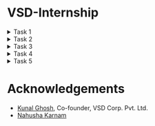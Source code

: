 # VSD-Internship

<details>
  <summary>Task 1</summary>

```
cd
```

```

leafpad sum1ton.c
```

```
gcc sum1ton.c
```

```
ls -ltr
```

```
./a.out
```




![Screenshot 2024-11-22 201754](https://github.com/user-attachments/assets/224cad40-c7fb-40df-aee4-d17bc776d46b)


![Screenshot 2024-11-23 223821](https://github.com/user-attachments/assets/d6869ce0-8842-4633-aca5-47b1c9f01600)


```
cat sum1ton.c
```



![Screenshot 2024-11-26 155243](https://github.com/user-attachments/assets/2b2e6120-1ec6-42ea-966d-728c444cda2a)

```
riscv64-unknown-elf-gcc -O1 mabi=lp64 -march=rv64i -osum1ton.c sum1ton.c
```

![Screenshot 2024-11-26 154713](https://github.com/user-attachments/assets/e621cdf4-0a80-4e5d-a9fe-f14c7a49dd5a)


![Screenshot 2024-11-26 155157](https://github.com/user-attachments/assets/ce03a69e-5bbc-48ba-8a9c-0c8cebba9ac1)
</details>

<details>
 <summary>Task 2</summary>

```
riscv64-unknown-elf-gcc -O1 mabi=lp64 -march=rv64i -osum1ton.c sum1ton.c
```

```
gcc sum1ton.c
```

```
./a.out
```

```
riscv64-unknown-elf-gcc -O1 mabi=lp64 -march=rv64i -osum1ton.c sum1ton.c
```

```
spike pk sum1ton.o
```

 ![Screenshot 2024-11-26 163523](https://github.com/user-attachments/assets/9b1b99c2-67ea-481f-893a-ffc941de284e)
 ![Screenshot 2024-11-26 163847](https://github.com/user-attachments/assets/bf677c63-bd2a-4fa8-9c92-fba81dc1e314)
![Screenshot 2024-11-28 002509](https://github.com/user-attachments/assets/10583888-cbdb-41ba-8453-182ffc0c8f81)
![Screenshot 2024-11-28 004621](https://github.com/user-attachments/assets/b89cc490-ef27-42dd-82eb-94a115eb8a92)

```
riscv64-unknown-elf-gcc -O1 mabi=lp64 -march=rv64i -osum1ton.c sum1ton.c
```

```
ls -ltr simplecalc.o
```

```
spike pk simplecalc.o
```

![Screenshot 2024-11-28 005212](https://github.com/user-attachments/assets/3ac04ab4-e2ee-4d58-8e6a-ed56fe0cdffa)
</details>
<details>
  <summary>Task 3</summary>

RISC-V RV32 refers to a 32-bit RISC-V instruction set architecture (ISA) implementation. It is an open, royalty-free ISA designed to be simple, efficient, and scalable for various applications. The RISC-V RV32 instruction set has 6 main instruction types, based on their encoding format. These types are determined by how operands and immediate values are encoded in the instruction.
The six instruction types are:
1. R-Type (Register Type)
2. I-Type (Immediate Type)
3. S-Type (Store Type)
4. U-Type (Branch Type)
5. B-Type (Upper Immediate Type)
6. J-Type (Jump Type)
   
RISC-V Instruction Sets

<img width="772" alt="3808 1535301636" src="https://github.com/user-attachments/assets/f85cfaf6-348d-4571-83c3-7078501960c8">

**1. R-Type:**

The R-type instruction format in RISC-V is designed to perform register-to-register operations. Each field has a specific role, contributing to the functionality and flexibility of the instruction. Here's a detailed breakdown of each field:

 - Opcode (7 bits)
  
      Identifies the broad category of the instruction (e.g., arithmetic, logical, shift). The opcode determines the type of operation and the instruction format (e.g., R- type, I-type, S-type).

      Placement: Bits [6:0].

      Examples: 0110011: R-type operations (add, sub, and, or, etc.).

  - rd (Destination Register, 5 bits)
    
      Specify the register where the result of the operation will be stored.

      Placement: Bits [11:7].

      The register index ranges from 0 to 31, corresponding to the 32 general-purpose registers in RISC-V (e.g., x0 to x31).
      Writing to x0 is effectively a NOP (writes are ignored since x0 is hardwired to 0).

      Example: If rd = 01010, it means the result is stored in register x10.

  - rd (Destination Register, 5 bits)
    
      Specifies the specific operation to be performed within the instruction category defined by opcode.

      Placement: Bits [14:12].
      funct3 works in combination with funct7 to differentiate between similar operations.
      Common values:
      000: Add or subtract (depending on funct7).
      111: AND operation.
      110: OR operation.

      Examples:
      For an ADD instruction: funct3 = 000.
      For an AND instruction: funct3 = 111.

  - rs1 (Source Register 1, 5 bits)
   
      Specifies the first source register containing one of the operands.

      Placement: Bits [19:15].

      The register index ranges from 0 to 31, like rd. It holds the value used in computation or logical operation.

      Example: If rs1 = 00001, it means the first operand is in register x1.

  - rs2 (Source Register 2, 5 bits)
    
      Specifies the second source register containing the second operand.

      Placement: Bits [24:20].
  
      Like rs1, the register index ranges from 0 to 31. It provides the second value used in computations.

      Example: If rs2 = 00010, it means the second operand is in register x2.

  - funct7 (Function Code, 7 bits)
    
      Provides additional specificity to distinguish between operations that share the same opcode and funct3.

      Placement: Bits [31:25].

      This field is essential for certain instructions with similar opcode and funct3 but different behaviors.
      Common values:
      0000000: Standard operation (e.g., add).
      0100000: Alternative operation (e.g., sub).

      Examples:
      For ADD: funct7 = 0000000.
      For SUB: funct7 = 0100000.

    **2. The I-type (Immediate-type)**
   
       The I-type (Immediate-type) instruction format in RISC-V is used for instructions that operate on one register operand and an immediate value. These instructions are        common for operations such as memory 
       access, arithmetic with constants, or conditional jumps.
       The I-type format has the following fields:
   
- opcode (7 bits):
    Identifies the type of instruction (e.g., arithmetic, memory access, etc.).

    Placement: Bits [6:0].

    Common opcodes for I-type:
    0000011: Load instructions (e.g., lw for load word).
    0010011: Arithmetic instructions with an immediate (e.g., addi).
  
- rd (Destination Register, 5 bits):
    Specifies the destination register where the result of the operation will be stored.
    Placement: Bits [11:7].
    Holds the result of the operation (e.g., the value loaded from memory or the result of arithmetic with the immediate).
    Example: If rd = 00010, the result is written to register x2.

- funct3 (Function Code, 3 bits):
    Specifies the specific operation within the instruction type.

    Placement: Bits [14:12].

    Differentiates between operations like addi, slti, or load instructions like lb (load byte), lw (load word).

    Examples:
    000: Add immediate (addi).
    010: Set less than immediate (slti).
    100: XOR immediate (xori).

- rs1 (Source Register 1, 5 bits):
    Specifies the register providing the first operand.

    Placement: Bits [19:15].

    The value in this register is combined with the immediate value (imm) in the specified operation.

    Example: If rs1 = 00001, it means the value in register x1 is used as the operand.

- imm (Immediate Value, 12 bits):
    Provides a constant value or offset for the instruction.

    Placement: Bits [31:20].

    Signed 12-bit value (using two's complement).
    Can represent values in the range of -2048 to 2047.
    Zero-extended or sign-extended as needed based on the operation.
    Used for:
    Arithmetic operations (e.g., addi adds rs1 and imm).
    Load instructions (e.g., memory address is rs1 + I'm).

    Examples:
    For addi x3, x2, 10: imm = 10 (decimal).
    For lw x5, 100(x1): imm = 100 (offset).

**3. The S-type (Store-type)**
   
   The S-type (Store-type) instruction format in RISC-V is designed for instructions that store data from a register in memory. It uses a combination of a base address 
   from one register and an immediate offset to calculate the effective memory address.

   The S-type format has the following fields:

   - opcode (7 bits):
       Identifies the type of instruction (store in this case).

       Placement: Bits [6:0].
   
       The common opcode for S-type instructions:
       0100011: Store instructions (e.g., sw, sh, sb).
      
       Example: For a store word (sw) instruction: opcode = 0100011.

   - imm (Immediate Value, 12 bits total):
       Specifies the offset to be added to the base address in rs1 to calculate the effective memory address.

       Placement:
       Upper 7 bits (imm[11:5]): Bits [31:25].
       Lower 5 bits (imm[4:0]): Bits [11:7].

       Immediate is a signed 12-bit value (using two's complement).Can represent offsets from -2048 to 2047.
       The two parts (imm[11:5] and imm[4:0]) are combined during instruction decoding to form the complete immediate.
   
       Example: If imm[11:5] = 0000001 and imm[4:0] = 01010, the full immediate is 000000101010 (42 in decimal).
   
   - rs2 (Source Register 2, 5 bits):
       Specifies the register holding the data to be stored in memory.

       Placement: Bits [24:20].
   
       The contents of this register are written to the memory address calculated from rs1 + imm.
   
       Example: If rs2 = 00010, the data to be stored comes from register x2.
   
   - rs1 (Source Register 1, 5 bits):
       Specify the register holding the base address for memory access.

       Placement: Bits [19:15].
   
       The effective memory address is calculated as rs1 + imm.
   
       Example: If rs1 = 00001, the base address comes from register x1.
   
   - funct3 (Function Code, 3 bits):
       Specifies the type of data to be stored (e.g., byte, half-word, word).

       Placement: Bits [14:12].
   
       Determines the size of the data being stored.
       Common values:
       000: Store byte (sb).
       001: Store half-word (sh).
       010: Store word (sw).
     
      Example: For a store word instruction: funct3 = 010.

**4. The U-type instruction** 
      The U-type instruction format in the RISC-V architecture is used primarily for instructions that involve immediate values, typically for forming larger constants or calculating addresses. The U-type format is part 
      of the 32-bit RISC-V instruction set.
      The U-type instruction has the following 32-bit structure:
      
   - Immediate (31–12):
      
        This is a 20-bit field that provides the upper 20 bits of a constant or address. The value is sign-extended when needed. The lower 12 bits are typically assumed to be zeros.
   - Destination Register (rd) (11–7): Specifies the register where the result of the instruction will be stored.
   - Opcode (6–0): Identifies the specific instruction. For U-type, common opcodes are:
                LUI (Load Upper Immediate): Opcode 0110111.
                AUIPC (Add Upper Immediate to PC): Opcode 0010111.


**5. The B-type (Branch-type)**
       The B-type (Branch-type) instruction format in RISC-V is designed for conditional branch instructions that control the flow of execution based on a comparison     
       between two registers. These instructions are typically used to implement if-else conditions, loops, and other control flow operations.
       The B-type format has the following fields:
   
   - opcode (7 bits):
        Identifies the type of instruction (branch in this case).
     
        Placement: Bits [6:0].
     
        The opcode for B-type instructions is 1100011. This indicates that the instruction is related to branching.
     
        Example: For a branch instruction: opcode = 1100011.
     
   - imm (Immediate Value, 13 bits):
        Provides the offset that is added to the program counter (PC) when the branch condition is met. This offset is calculated relative to the next instruction (PC + 4).
     
        Placement:
        imm[12]: The most significant bit (bit 12).
        imm[10:5]: Bits [10:5] for the middle 6 bits.
        imm[4:1]: Bits [4:1] for the least significant 4 bits.
        imm[11]: The second most significant bit (bit 11).

        The immediate value is signed (using two's complement) and is used to calculate the address of the target instruction. The immediate is shifted left by 1 bit during         instruction decoding to account for word-aligned addresses.
     
        Example: If imm[12] = 0, imm[10:5] = 000100, imm[4:1] = 0101, and imm[11] = 1, the complete immediate would be 000100010101 (in binary), which is 0x115 (277 in              decimal).
     
  - rs2 (Source Register 2, 5 bits):
        Specifies the second register that is compared to rs1 for the branch decision.

    Placement: Bits [24:20].

    The value in rs2 is compared with the value in rs1. This field is used in the comparison operation for the branch (e.g., beq, bne).
      
    Example: If rs2 = 00010, the second operand is x2.

   - rs1 (Source Register 1, 5 bits):
        Specifies the first register that is compared to rs2.

        Placement: Bits [19:15].

        The value in rs1 is compared with the value in rs2. For a beq (branch if equal) instruction, if the values in rs1 and rs2 are equal, the branch is taken.
   
        Example: If rs1 = 00001, the first operand is x1.
   
   - funct3 (Function Code, 3 bits):
        Specify the type of comparison (e.g., equal, not equal, greater than, etc.).

        Placement: Bits [14:12].

        The comparison determines whether the branch will be taken. Common values:
        000: Branch if equal (beq).
        001: Branch if not equal (bne).
        100: Branch if less than (blt).
        101: Branch if greater than or equal (bge).
        110: Branch if unsigned less than (bltu).
        111: Branch if unsigned greater than or equal (bgeu).\n
        Examples:

        beq (branch if equal): funct3 = 000.
        bne (branch if not equal): funct3 = 001.

6. **The J-type (Jump-type)**
       The J-type (Jump-type) instruction format in RISC-V is designed for unconditional jump operations. These instructions allow the program to change its execution flow         by jumping to an address specified by a 
       12-bit signed immediate value. The immediate value is used to calculate the target address relative to the current Program Counter (PC).

      Placement: Bits [19:15].

      The J-type format has the following fields:

   - opcode (7 bits):
      Identifies the type of instruction. In J-type, the opcode specifies that the instruction is a jump.
     
      Placement: Bits [6:0].

      The opcode for J-type instructions is always 1101111 (which indicates the jump instruction category).

      Example: For a jump instruction (jal or jalr), opcode = 1101111.

   - imm (Immediate Value, 21 bits total):
      Purpose: Specifies the offset to be added to the current Program Counter (PC) to calculate the target address.
   
      Placement:
      imm[20]: Most significant bit of the immediate value (bit 20).
      imm[10:1]: Middle 10 bits of the immediate value.
      imm[11]: Second most significant bit (bit 11).
      imm[19:12]: Lower 8 bits of the immediate value.

      The immediate value is signed and used to calculate the target address relative to the current instruction. The immediate value is shifted left by 1 bit to account          for the word-aligned address (because 
      instructions are 4 bytes in RISC-V). This offset allows the jump to be within a ±1 MiB range (a total of 2^20 bytes, or 2^18            words).
   
      Example: If imm[20] = 0, imm[10:1] = 0101010101, imm[11] = 1, and imm[19:12] = 10101010, the full immediate value would be 0101010101101010101 (in binary), which is         0x55555 (349525 in decimal).
   
   - rs1 (5 bits):
      Purpose: This field is not used in J-type instructions and is always 0. It is reserved for compatibility with other instruction formats.
     
  
  


# 32-bit instructions from application ( Simple Calculator )

![Screenshot 2024-12-02 211938](https://github.com/user-attachments/assets/7ee28e7c-6cde-4e8e-9678-d7670f5eebc7)

**1. lui a0, 0x2b**

  Instruction Type: U-Type Instruction
  
  Fields:
  
  imm[31:12]: 0x2b (Upper 20-bit immediate value)
  
  rd: a0
  
  opcode: 0110111 (LUI)
  
32-bit Representation: 00000000001010110000 00010 0110111

**2. addi sp, sp, -48**

Instruction Type: I-Type Instruction

Fields:

  imm[11:0]: -48 (Signed immediate: 111111111100)
  
  rs1: sp
  
  funct3: 000 (Addition)
  
  rd: sp
  
  opcode: 0010011
  
32-bit Representation: 111111111100 00010 000 00010 0010011

**3. sd ra, 40(sp)**
Instruction Type: S-Type Instruction
Fields:

  imm[11:5]: 101000 (Higher 7-bits of offset)
  
  rs2: ra
  
  rs1: sp
  
  funct3: 011 (Store Doubleword)
  
  imm[4:0]: 01000 (Lower 5-bits of offset)
  
  opcode: 0100011
  
32-bit Representation: 1010000 00001 00010 011 01000 0100011

**4. jal ra, 106c <printf>**

Instruction Type: J-Type Instruction

Fields:

imm[20|10:1|11|19:12]: Address offset to 106c split into fields.

rd: ra (00001)

opcode: 1101111 (JAL)

32-bit Representation: (Encoded based on the offset)

**5. lbu a5, 7(sp)**

Instruction Type: I-Type Instruction

Fields:

  imm[11:0]: 7
  
  rs1: sp (00010)
  
  funct3: 100 (Load Byte Unsigned)

  rd: a5 (00101)

  opcode: 0000011

32-bit Representation: 000000000111 00010 100 00101 0000011

**6. li a4, 4**

Instruction Type: Pseudo-Instruction (ADDI)

Fields:

  imm[11:0]: 4
  
  rs1: x0 (00000)
  
  funct3: 000
  
  rd: a4 (00100)
  
  opcode: 0010011
  
32-bit Representation: 000000000100 00000 000 00100 0010011

**7. beq a5, a4, 101dc**

Instruction Type: B-Type Instruction

Fields:

imm[12|10:5|4:1|11]: Offset to 101dc split into parts.

rs1: a5 (00101)

rs2: a4 (00100)

funct3: 000 (Branch if Equal)

opcode: 1100011

32-bit Representation: (Encoded with offset fields)

8. bgeu a5, a4, 101c4

Instruction Type: B-Type Instruction

Fields:

  imm[12|10:5|4:1|11]: Offset to 101c4.
  
  rs1: a5 (00101)
  
  rs2: a4 (00100)
  
  funct3: 011 (Branch if Greater or Equal Unsigned)
  
  opcode: 1100011
  
32-bit Representation: (Encoded with offset fields)

**9. lw s0, 12(sp)**

Instruction Type: I-Type Instruction


Fields:
  
  imm[11:0]: 12
  
  rs1: sp (00010)
  
  funct3: 010 (Load Word)
  
  rd: s0 (10000)

opcode: 0000011

32-bit Representation: 000000001100 00010 010 10000 0000011

**10. beqz s0, 101fc**

Instruction Type: B-Type Instruction

Fields:
  
  imm[12|10:5|4:1|11]: Offset to 101fc.
  
  rs1: s0 (10000)
  
  rs2: x0 (00000 for BEQZ)
  
  funct3: 000
  
  opcode: 1100011

32-bit Representation: (Encoded with offset fields)

**11. mv a1, s0**

Instruction Type: Pseudo-Instruction (ADDI)

Fields:

imm[11:0]: 0

rs1: s0 (10000)

funct3: 000
  
  rd: a1 (01001)
  
  
  opcode: 0010011

32-bit Representation: 000000000000 10000 000 01001 0010011

**12. j 10198**

Instruction Type: J-Type Instruction

Fields:
  
  imm[20|10:1|11|19:12]: Offset to 10198.
  
  rd: x0 (Implicit for j)
  
  opcode: 1101111

32-bit Representation: (Encoded with offset fields)

**13. ld ra, 40(sp)**

Instruction Type: I-Type Instruction

Fields:
  
  imm[11:0]: 40
  
  rs1: sp (00010)
  
  funct3: 011 (Load Doubleword)

  rd: ra (00001)
  
  opcode: 0000011

32-bit Representation: 000000101000 00010 011 00001 0000011

**14. subw a3, a3, a2**

Instruction Type: R-Type Instruction

Fields:
  
  funct7: 0100000 (Subtraction)
  
  rs2: a2 (00010)

  rs1: a3 (00011)
  
  funct3: 000

  rd: a3 (00011)

  
  opcode: 0111011

32-bit Representation: 0100000 00010 00011 000 00011 0111011

**15. addw a3, a3, a2**


Instruction Type: R-Type Instruction

Fields:

  
  funct7: 0000000 (Addition)
  
  rs2: a2 (00010)
  
  rs1: a3 (00011)
  
  funct3: 000
  
  rd: a3 (00011)
  
  opcode: 0111011

32-bit Representation: 0000000 00010 00011 000 00011 0111011

</details>

<details>
  <summary>Task 4</summary>

  **Functional simulation of RISC-V instructions modeled as a Verilog netlist and observe the output waveforms using GTKWave**.
  
In Verilog design workflows, simulations are typically executed using tools like Icarus Verilog. During these simulations, waveform data is captured in files such as Value Change Dump (VCD). These files record the state of signals over time and are later viewed using waveform viewers like GTKWave. This graphical visualization helps in analyzing signal transitions and verifying both the design's functionality and timing behavior.

Installing iverilog using ```command sudo apt install iverilog gtkwave```
![Screenshot 2024-12-07 152748](https://github.com/user-attachments/assets/2b229ce4-c07b-47a1-9a62-1abba3e1dddc)

1. Create a directory with your name using the command:
mkdir <your_name>

2. Use the ```touch``` command to create two Verilog files named harshitha_rv32i.v and harshitha_rv32i_tb.v:
   
```touch harshitha_rv32i.v harshitha_rv32i_tb.v```

3. Copy the required Verilog code and testbench code from the reference GitHub repository into the respective files.
      
  ![Screenshot 2024-12-07 164503](https://github.com/user-attachments/assets/208babda-6267-4ee6-a4d5-272164f2e517)
  ![Screenshot 2024-12-07 164435](https://github.com/user-attachments/assets/f99ddf5f-014d-4f2d-b048-047d7ef1b37c)
  ![Screenshot 2024-12-07 164503](https://github.com/user-attachments/assets/49b3a5c7-2af4-4610-96ef-1e90ec3daba1)
  
4. To compile and simulate the Verilog code, execute the following commands:

    ```iverilog -o harshitha_rv32i harshitha_rv32i.v harshitha_rv32i_tb.v```
    ```./harshitha_rv32i``` 

it will create iiitb_rv32i.vcd file which is used for gtkwave.

![Screenshot 2024-12-07 170508](https://github.com/user-attachments/assets/f82eae06-6b85-4e4a-b035-15095d2ce846)


5. Open the gtkwave using command gtkwave ```iiitb_rv32i.vcd```

All the instructions in the given verilog file is hard-coded. Hard-coded means that instead of following the RISCV specifications bit pattern, the designer has hard-coded each instructions based on their own pattern. Hence the 32-bits instruction that we generated in Task-2 will not match with the given instruction.


| Operation     | Description                 | Standard RISC-V ISA    | Hard-Coded ISA|
|---------------|-----------------------------|------------------------|---------------|
| ADD R6, R2, R1| Adds the values in R2 and R1,stores result in R6|32'h00110333|32'h02208300|                   	                   
|SUB R7, R1, R2|	Subtracts the value in R2 from R1, stores result in R7 |	32'h402083b3|	32'h02209380|
|AND R8, R1, R3	|Performs bitwise AND between R1 and R3, stores in R8	|32'h0030f433	|32'h0230a400|
|OR R9, R2, R5	|Performs bitwise OR between R2 and R5, stores in R9	|32'h005164b3	|32'h02513480|
|XOR R10, R1, R4	|Performs bitwise XOR between R1 and R4, stores in R10	|32'h0040c533|	32'h0240c500|
|SLT R1, R2, R4	|Sets R1 to 1 if R2 < R4, else sets to 0	| 32'h0045a0b3	|32'h02415580|
|ADDI R12, R4, 5	|Adds immediate value 5 to R4, stores result in R12	|32'h004120b3	|32'h00520600|
|BEQ R0, R0, 15	|Branches to offset 15 if R0 equals R0	| 32'h00000f63	|32'h00f00002|
|SW R3, R1, 2	|Stores word from R3 to memory address (R1 + 2)	| 32'h0030a123	|32'h00209181|
|LW R13, R1, 2	|Loads word from memory address (R1 + 2) into R13	| 32'h0020a683	|32'h00208681|
|SRL R16, R14, R2|	Shifts R14 right by the value in R2, stores in R16 |	32'h0030a123|	32'h00271803|
|SLL R15, R1, R2|	Shifts R1 left by the value in R2, stores in R15	| 32'h002097b3	|32'h00208783|		

# Veifying instructions using Gtkwave

1.ADD R6, R2, R1

![WhatsApp Image 2024-12-08 at 22 21 58_02a33daa](https://github.com/user-attachments/assets/76a88b92-0a09-4f2f-b840-d6313183c61f)


2.SUB R7, R1, R2

![WhatsApp Image 2024-12-08 at 22 21 57_6de4ccb1](https://github.com/user-attachments/assets/be696bfa-4098-4e90-aa7a-55536012a721)

3.AND R8, R1, R3

![WhatsApp Image 2024-12-08 at 22 21 57_f626c078](https://github.com/user-attachments/assets/347fbc9d-e616-45d4-9805-4f43c7447249)

4.OR R9, R2, R5

![WhatsApp Image 2024-12-08 at 23 04 46_e89d44bd](https://github.com/user-attachments/assets/0dcbbf5f-7e7d-4cc7-9cf7-9c7b1679243d)


5.XOR R10, R1, R4

![WhatsApp Image 2024-12-08 at 22 21 56_dba82745](https://github.com/user-attachments/assets/853e546c-c609-40cb-86bc-8d9754acac0b)

6.SLT R1, R2, R4

![WhatsApp Image 2024-12-08 at 22 21 56_68749d39](https://github.com/user-attachments/assets/b12f4c20-5f16-4f29-b49e-dc97eba9f2f4)

7.ADDI R12, R4, 5

![WhatsApp Image 2024-12-08 at 22 21 55_2b9695b0](https://github.com/user-attachments/assets/539d4a9a-9a8f-44a2-bca6-c329974f6dd5)

8.SW R3, R1, 2

![WhatsApp Image 2024-12-08 at 22 21 55_98ef53a6](https://github.com/user-attachments/assets/7b3cad3c-2450-49c2-9e28-67385472e31e)

9.SRL r16, r11, r2

![Screenshot 2024-12-08 222003](https://github.com/user-attachments/assets/4c891ccc-4884-44d5-9837-3a25c00c7976)

10.BEQ R0, R0, 15

![WhatsApp Image 2024-12-08 at 22 56 16_f27b1b8c](https://github.com/user-attachments/assets/88521f77-f20b-4fb4-a123-7d00d8bd08c4)

11. SLL R15, R1, R2
    
![Screenshot 2024-12-08 155153](https://github.com/user-attachments/assets/84c1e15e-78f3-4688-aaa8-37b203905be1)


</details>

<details>
<summary>Task 5</summary>

## Ambuclear

### Introduction
This project is designed to empower ambulance drivers to navigate traffic signals efficiently during emergencies, minimizing delays and potentially saving lives. By enabling direct control over traffic signals, ambulances can turn red signals green, clearing their path through intersections.

### Overview
Traffic congestion in urban areas often hinders ambulances, delaying critical care during emergencies. This project provides a practical and scalable solution to address this challenge by allowing ambulance drivers to control traffic signals.

Using a secure code-based system, the ambulance driver inputs the signal's unique identifier displayed at each traffic light. The transmitter unit sends this code to the receiver unit at the traffic signal, which verifies and triggers the green light. This mechanism ensures efficient traffic management without disrupting the flow for other road users.

### Components Required
- VSD Squadron Mini Board
- Arduino Nano
- Red LED
- Green LED
- Yellow LED
- SIM 800L
- 4x4 Keypad
- Li-ion batteries

### Transmitter Circuit Diagram
<img width="719" alt="ambutranscr" src="https://github.com/user-attachments/assets/067adcb6-95ea-4bef-921d-0021785c5974" />

### Table of Connection for Transmitter

| Mini | SIM 800L | 4x4 Keypad | 
| -----|----------| --------- |
| PD6 | TXD |        |
| PD5 | RXD |        |
| GND | GND |        |
| PC7 | | C4          |
| PD2 | | C3 |
| PD3 |  | C2 |
| PD4 |  | C1 |
| PD7 | | R4 |
| PD0 | | R3 |
| PC0 |  | R2 |
| PC1 | | R1 |


### Transmitter Program

```
#include "debug.h"
#include "ch32v00x.h"
#include "ch32v00x_usart.h"
#include "ch32v00x_gpio.h"
#include "ch32v00x_rcc.h"
#include <string.h>

// Function prototypes
void USART1_Init(void);
void USART1_SendString(const char *str);

void appendCharToString(char *str, char c) {
    int i = 0;

    // Find the null terminator
    while (str[i] != '\0') {
        i++;
    }

    // Append the character and add the null terminator
    str[i] = c;
    str[i + 1] = '\0';
    Delay_Ms(1000);
}



void sendsms(char *sms){

    Delay_Ms(1000); // Wait for SIM800L to stabilize

    // Send AT commands to SIM800L
    USART1_SendString("AT\r\n");          // Handshake test
    Delay_Ms(500);

    USART1_SendString("AT+CMGF=1\r\n");   // Set TEXT mode
    Delay_Ms(500);

    USART1_SendString("AT+CMGS=\"+917892539980\"\r\n"); // Replace with country code and phone number
    Delay_Ms(500);

    USART1_SendString(sms);           // SMS text content
    Delay_Ms(500);

    USART1_SendString("\x1A");            // CTRL+Z to send the SMS
    Delay_Ms(500);


}

void GPIO_Config(void)
{
    GPIO_InitTypeDef GPIO_InitStructure = {0};

    // Enable clock for GPIO port D (For the pins are connected to port D)
    RCC_APB2PeriphClockCmd(RCC_APB2Periph_GPIOC | RCC_APB2Periph_GPIOD , ENABLE);

    GPIO_InitStructure.GPIO_Pin = GPIO_Pin_3 | GPIO_Pin_0 | GPIO_Pin_4 | GPIO_Pin_5; 
    GPIO_InitStructure.GPIO_Mode = GPIO_Mode_Out_PP; // Output push-pull
    GPIO_InitStructure.GPIO_Speed = GPIO_Speed_50MHz; // Maximum speed
    GPIO_Init(GPIOC, &GPIO_InitStructure); 

    // Light pin configuration
    GPIO_InitStructure.GPIO_Pin = GPIO_Pin_7; 
    GPIO_InitStructure.GPIO_Mode = GPIO_Mode_IPD;
    GPIO_Init(GPIOC, &GPIO_InitStructure);

    GPIO_InitStructure.GPIO_Pin = GPIO_Pin_2 | GPIO_Pin_3 | GPIO_Pin_4; 
    GPIO_InitStructure.GPIO_Mode = GPIO_Mode_IPD; // Input with pull-up resistor
    GPIO_Init(GPIOD, &GPIO_InitStructure); 
    
    }
    
    
int main(void){

    SystemCoreClockUpdate();
    Delay_Init();
    GPIO_Config();
    SystemInit();
    USART1_Init();

    char str[20]="";

    while(1){


        GPIO_WriteBit(GPIOC, GPIO_Pin_0, SET);
        GPIO_WriteBit(GPIOC, GPIO_Pin_3, RESET);
        GPIO_WriteBit(GPIOC, GPIO_Pin_4, RESET);
        GPIO_WriteBit(GPIOC, GPIO_Pin_5, RESET);

        if(GPIO_ReadInputDataBit(GPIOD,GPIO_Pin_4)==1){
            appendCharToString(str, '1');}
        else if(GPIO_ReadInputDataBit(GPIOD,GPIO_Pin_3)==1){
            appendCharToString(str, '2');}
        else if(GPIO_ReadInputDataBit(GPIOD,GPIO_Pin_2)==1){
            appendCharToString(str, '3');}
        else if(GPIO_ReadInputDataBit(GPIOC,GPIO_Pin_7)==1){
            appendCharToString(str, 'A');}
        
        GPIO_WriteBit(GPIOC, GPIO_Pin_0, RESET);
        GPIO_WriteBit(GPIOC, GPIO_Pin_3, SET);
        GPIO_WriteBit(GPIOC, GPIO_Pin_4, RESET);
        GPIO_WriteBit(GPIOC, GPIO_Pin_5, RESET);

        if(GPIO_ReadInputDataBit(GPIOD,GPIO_Pin_4)==1){    
            appendCharToString(str, '4');}
        else if(GPIO_ReadInputDataBit(GPIOD,GPIO_Pin_3)==1){
            appendCharToString(str, '5');}
        else if(GPIO_ReadInputDataBit(GPIOD,GPIO_Pin_2)==1){
            appendCharToString(str, '6');}
        else if(GPIO_ReadInputDataBit(GPIOC,GPIO_Pin_7)==1){
            appendCharToString(str, 'B');}

        GPIO_WriteBit(GPIOC, GPIO_Pin_0, RESET);
        GPIO_WriteBit(GPIOC, GPIO_Pin_3, RESET);
        GPIO_WriteBit(GPIOC, GPIO_Pin_4, SET);
        GPIO_WriteBit(GPIOC, GPIO_Pin_5, RESET);

        if(GPIO_ReadInputDataBit(GPIOD,GPIO_Pin_4)==1){    
            appendCharToString(str, '7');}
        else if(GPIO_ReadInputDataBit(GPIOD,GPIO_Pin_3)==1){
            appendCharToString(str, '8');}
        else if(GPIO_ReadInputDataBit(GPIOD,GPIO_Pin_2)==1){
            appendCharToString(str, '9');}
        else if(GPIO_ReadInputDataBit(GPIOC,GPIO_Pin_7)==1){
            appendCharToString(str, 'C');}

        GPIO_WriteBit(GPIOC, GPIO_Pin_0, RESET);
        GPIO_WriteBit(GPIOC, GPIO_Pin_3, RESET);
        GPIO_WriteBit(GPIOC, GPIO_Pin_4, RESET);
        GPIO_WriteBit(GPIOC, GPIO_Pin_5, SET);

        if(GPIO_ReadInputDataBit(GPIOD,GPIO_Pin_4)==1){    
            strcpy(str, "");}
        else if(GPIO_ReadInputDataBit(GPIOD,GPIO_Pin_3)==1){
            appendCharToString(str, '0');}
        else if(GPIO_ReadInputDataBit(GPIOD,GPIO_Pin_2)==1){
            sendsms(str);
            strcpy(str, "");}
        else if(GPIO_ReadInputDataBit(GPIOC,GPIO_Pin_7)==1){
            appendCharToString(str, 'D');}
        
    }


}



void USART1_Init(void) {
    // Enable clocks for USART1 and GPIOD
    RCC_APB2PeriphClockCmd(RCC_APB2Periph_USART1 | RCC_APB2Periph_GPIOD, ENABLE);

    GPIO_InitTypeDef GPIO_InitStructure;
    USART_InitTypeDef USART_InitStructure;

    // Configure TX (PD5) as alternate function push-pull
    GPIO_InitStructure.GPIO_Pin = GPIO_Pin_5;
    GPIO_InitStructure.GPIO_Speed = GPIO_Speed_50MHz;
    GPIO_InitStructure.GPIO_Mode = GPIO_Mode_AF_PP;
    GPIO_Init(GPIOD, &GPIO_InitStructure);

    // Configure RX (PD6) as input floating
    GPIO_InitStructure.GPIO_Pin = GPIO_Pin_6;
    GPIO_InitStructure.GPIO_Mode = GPIO_Mode_IN_FLOATING;
    GPIO_Init(GPIOD, &GPIO_InitStructure);

    // USART1 configuration
    USART_InitStructure.USART_BaudRate = 9600;
    USART_InitStructure.USART_WordLength = USART_WordLength_8b;
    USART_InitStructure.USART_StopBits = USART_StopBits_1;
    USART_InitStructure.USART_Parity = USART_Parity_No;
    USART_InitStructure.USART_HardwareFlowControl = USART_HardwareFlowControl_None;
    USART_InitStructure.USART_Mode = USART_Mode_Tx | USART_Mode_Rx;

    USART_Init(USART1, &USART_InitStructure);
    USART_Cmd(USART1, ENABLE);
}

// Send a string via USART1
void USART1_SendString(const char *str) {
    while (*str) {
        USART_SendData(USART1, *str++);
        while (USART_GetFlagStatus(USART1, USART_FLAG_TXE) == RESET);
    }
}

```


### Receiver Circuit Diagram

<img width="960" alt="amburec" src="https://github.com/user-attachments/assets/204bbe7b-49a8-4a41-8d9c-dd68400c677f" />

### Table for Connection of Receiver
| Arduino Nano | SIM 800L |
| --------------| ---------|
| RXD | TXD |
| TXD | RXD |

### Receiver Program

```
#include <SoftwareSerial.h>
// Create software serial object to communicate with SIM800L
SoftwareSerial mySerial(3, 2); // SIM800L Tx & Rx is connected to Arduino #3 & #2

String receivedSMS = ""; // Variable to store the received SMS

void setup()
{
  pinMode(8,OUTPUT);
  pinMode(7,OUTPUT);
  pinMode(6,OUTPUT);
  digitalWrite(8,HIGH);
  Serial.begin(9600);
  
  // Begin serial communication with Arduino and SIM800L
  mySerial.begin(9600);

  Serial.println("Initializing..."); 
  delay(1000);

  mySerial.println("AT"); // Once the handshake test is successful, it will back to OK
  updateSerial();
  
  mySerial.println("AT+CMGF=1"); // Configuring TEXT mode
  updateSerial();
  mySerial.println("AT+CNMI=1,2,0,0,0"); // Decides how newly arrived SMS messages should be handled
  updateSerial();
}

void loop()
{
  
  updateSerial();
  
  
}

void updateSerial()
{
  delay(500);
  while (Serial.available()) 
  {
    mySerial.write(Serial.read()); // Forward what Serial received to Software Serial Port
  }
  while (mySerial.available()) 
  {
    String receivedSMS = mySerial.readString();
     // Read each character from Software Serial
    Serial.print(receivedSMS.substring(51,55));
    if(receivedSMS.substring(51,55)=="123A"){
      digitalWrite(8,LOW);
      digitalWrite(7,HIGH);
      delay(2000);
      digitalWrite(7,LOW);
      digitalWrite(6,HIGH);
      delay(10000);
      digitalWrite(8,HIGH);
    }
    
  }
}

```

Project demo

https://drive.google.com/file/d/11vvJWWoTyaqmB10Zlg9usAFnEkuu_c9l/view?usp=sharing




</details>


# Acknowledgements

* [Kunal Ghosh](https://github.com/kunalg123), Co-founder, VSD Corp. Pvt. Ltd.
* [Nahusha Karnam](https://github.com/nahusha-karnam)


  


 



      







